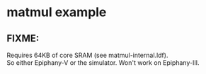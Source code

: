 # matmul example

## FIXME:
Requires 64KB of core SRAM (see matmul-internal.ldf).  
So either Epiphany-V or the simulator.
Won't work on Epiphany-III.  
